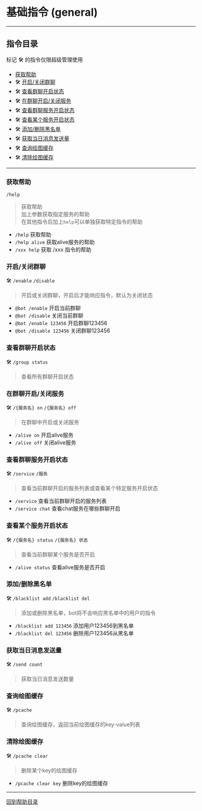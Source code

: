 # 基础指令 (general)

---

## 指令目录

标记 🛠️ 的指令仅限超级管理使用

- [获取帮助](#获取帮助)
- 🛠️ [开启/关闭群聊](#开启关闭群聊)
- 🛠️ [查看群聊开启状态](#查看群聊开启状态)
- 🛠️ [在群聊开启/关闭服务](#在群聊开启关闭服务)
- 🛠️ [查看群聊服务开启状态](#查看群聊服务开启状态)
- 🛠️ [查看某个服务开启状态](#查看某个服务开启状态)
- 🛠️ [添加/删除黑名单](#添加删除黑名单)
- 🛠️ [获取当日消息发送量](#获取当日消息发送量)
- 🛠️ [查询绘图缓存](#查询绘图缓存)
- 🛠️ [清除绘图缓存](#清除绘图缓存)

---


### 获取帮助
`/help`
> 获取帮助  
加上参数获取指定服务的帮助  
在其他指令后加上`help`可以单独获取特定指令的帮助 
 
- `/help` 获取帮助
- `/help alive` 获取alive服务的帮助
- `/xxx help` 获取 /xxx 指令的帮助


### 开启/关闭群聊
🛠️ `/enable` `/disable`
> 开启或关闭群聊，开启后才能响应指令，默认为关闭状态  

- `@bot /enable` 开启当前群聊
- `@bot /disable` 关闭当前群聊
- `@bot /enable 123456` 开启群聊123456
- `@bot /disable 123456` 关闭群聊123456


### 查看群聊开启状态
🛠️ `/group status`
> 查看所有群聊开启状态


### 在群聊开启/关闭服务
🛠️ `/{服务名} on` `/{服务名} off`
> 在群聊中开启或关闭服务  

- `/alive on` 开启alive服务
- `/alive off` 关闭alive服务


### 查看群聊服务开启状态
🛠️ `/service` `/服务`
> 查看当前群聊开启的服务列表或查看某个特定服务开启状态

- `/service` 查看当前群聊开启的服务列表
- `/service chat` 查看chat服务在哪些群聊开启


### 查看某个服务开启状态
🛠️ `/{服务名} status` `/{服务名} 状态`
> 查看当前群聊某个服务是否开启

- `/alive status` 查看alive服务是否开启


### 添加/删除黑名单
🛠️ `/blacklist add` `/blacklist del`
> 添加或删除黑名单，bot将不会响应黑名单中的用户的指令  

- `/blacklist add 123456` 添加用户123456到黑名单
- `/blacklist del 123456` 删除用户123456从黑名单


### 获取当日消息发送量
🛠️ `/send count`
> 获取当日消息发送数量


### 查询绘图缓存
🛠️ `/pcache`
> 查询绘图缓存，返回当前绘图缓存的key-value列表


### 清除绘图缓存
🛠️ `/pcache clear`
> 删除某个key的绘图缓存

- `/pcache clear key` 删除key的绘图缓存



---

[回到帮助目录](./main.md)